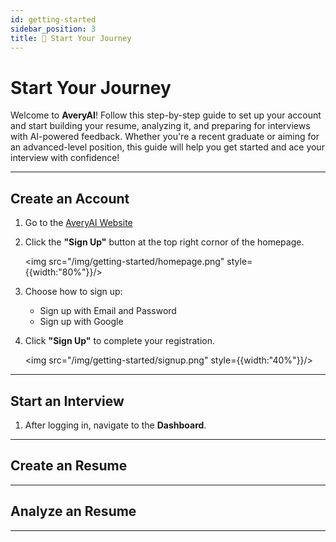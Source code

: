 ```yaml
---
id: getting-started
sidebar_position: 3
title: 🌟 Start Your Journey
---
```


# Start Your Journey

Welcome to **AveryAI**! Follow this step-by-step guide to set up your account and start building your resume, analyzing it, and preparing for interviews with AI-powered feedback. Whether you're a recent graduate or aiming for an advanced-level position, this guide will help you get started and ace your interview with confidence!

---

## Create an Account

<!-- TODO: Update this section when site is available -->

1. Go to the [AveryAI Website](tbd)

2. Click the **"Sign Up"** button at the top right cornor of the homepage.

   <img src="/img/getting-started/homepage.png" style={{width:"80%"}}/>

3. Choose how to sign up:

   - Sign up with Email and Password
   - Sign up with Google

4. Click **"Sign Up"** to complete your registration.

   <img src="/img/getting-started/signup.png" style={{width:"40%"}}/>

---

## Start an Interview

1. After logging in, navigate to the **Dashboard**.

---

## Create an Resume

---

## Analyze an Resume

---
